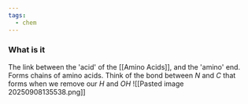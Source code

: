 ```yaml
---
tags:
  - chem
---
```

### What is it
The link between the 'acid' of the [[Amino Acids]], and the 'amino' end. Forms chains of amino acids. Think of the bond between $N$ and $C$ that forms when we remove our $H$ and $OH$
![[Pasted image 20250908135538.png]]